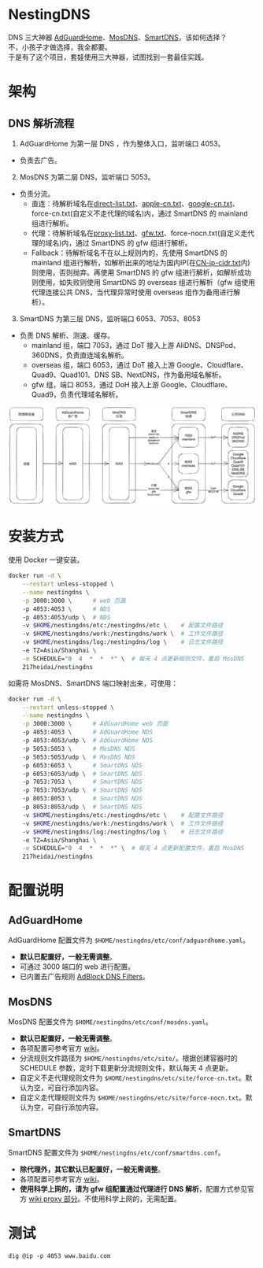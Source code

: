 # NestingDNS
DNS 三大神器 [AdGuardHome](https://github.com/AdguardTeam/AdGuardHome)、[MosDNS](https://github.com/IrineSistiana/mosdns)、[SmartDNS](https://github.com/pymumu/smartdns)，该如何选择？  
不，小孩子才做选择，我全都要。  
于是有了这个项目，套娃使用三大神器，试图找到一套最佳实践。

# 架构
## DNS 解析流程
1. AdGuardHome 为第一层 DNS ，作为整体入口，监听端口 4053。
- 负责去广告。
2. MosDNS 为第二层 DNS，监听端口 5053。
- 负责分流。
    - 直连：待解析域名在[direct-list.txt](https://raw.githubusercontent.com/Loyalsoldier/v2ray-rules-dat/release/direct-list.txt)、[apple-cn.txt](https://raw.githubusercontent.com/Loyalsoldier/v2ray-rules-dat/release/apple-cn.txt)、[google-cn.txt](https://raw.githubusercontent.com/Loyalsoldier/v2ray-rules-dat/release/google-cn.txt)、force-cn.txt(自定义不走代理的域名)内，通过 SmartDNS 的 mainland 组进行解析。
    - 代理：待解析域名在[proxy-list.txt](https://raw.githubusercontent.com/Loyalsoldier/v2ray-rules-dat/release/proxy-list.txt)、[gfw.txt](https://raw.githubusercontent.com/Loyalsoldier/v2ray-rules-dat/release/gfw.txt)、force-nocn.txt(自定义走代理的域名)内，通过 SmartDNS 的 gfw 组进行解析。
    - Fallback：待解析域名不在以上规则内的，先使用 SmartDNS 的 mainland 组进行解析，如解析出来的地址为国内IP(在[CN-ip-cidr.txt](https://raw.githubusercontent.com/Hackl0us/GeoIP2-CN/release/CN-ip-cidr.txt)内)则使用，否则抛弃。再使用 SmartDNS 的 gfw 组进行解析，如解析成功则使用，如失败则使用 SmartDNS 的 overseas 组进行解析（gfw 组使用代理连接公共 DNS，当代理异常时使用 overseas 组作为备用进行解析）。
3. SmartDNS 为第三层 DNS，监听端口 6053、7053、8053
- 负责 DNS 解析、测速、缓存。
    - mainland 组，端口 7053，通过 DoT 接入上游 AliDNS、DNSPod、360DNS，负责直连域名解析。
    - overseas 组，端口 6053，通过 DoT 接入上游 Google、Cloudflare、Quad9、Quad101、DNS SB、NextDNS，作为备用域名解析。
    - gfw 组，端口 8053，通过 DoH 接入上游 Google、Cloudflare、Quad9，负责代理域名解析。

![NestingDNS](docs/NestingDNS.png)

# 安装方式
使用 Docker 一键安装。
```bash
docker run -d \
    --restart unless-stopped \
    --name nestingdns \
    -p 3000:3000 \      # web 页面
    -p 4053:4053 \      # NDS
    -p 4053:4053/udp \  # NDS
    -v $HOME/nestingdns/etc:/nestingdns/etc \    # 配置文件路径
    -v $HOME/nestingdns/work:/nestingdns/work \  # 工作文件路径
    -v $HOME/nestingdns/log:/nestingdns/log \    # 日志文件路径
    -e TZ=Asia/Shanghai \
    -e SCHEDULE="0  4  *  *  *" \  # 每天 4 点更新规则文件，重启 MosDNS
    217heidai/nestingdns
```

如需将 MosDNS、SmartDNS 端口映射出来，可使用：
```bash
docker run -d \
    --restart unless-stopped \
    --name nestingdns \
    -p 3000:3000 \      # AdGuardHome web 页面
    -p 4053:4053 \      # AdGuardHome NDS
    -p 4053:4053/udp \  # AdGuardHome NDS
    -p 5053:5053 \      # MosDNS NDS
    -p 5053:5053/udp \  # MosDNS NDS
    -p 6053:6053 \      # SmartDNS NDS
    -p 6053:6053/udp \  # SmartDNS NDS
    -p 7053:7053 \      # SmartDNS NDS
    -p 7053:7053/udp \  # SmartDNS NDS
    -p 8053:8053 \      # SmartDNS NDS
    -p 8053:8053/udp \  # SmartDNS NDS
    -v $HOME/nestingdns/etc:/nestingdns/etc \    # 配置文件路径
    -v $HOME/nestingdns/work:/nestingdns/work \  # 工作文件路径
    -v $HOME/nestingdns/log:/nestingdns/log \    # 日志文件路径
    -e TZ=Asia/Shanghai \
    -e SCHEDULE="0  4  *  *  *" \  # 每天 4 点更新配置文件，重启 MosDNS
    217heidai/nestingdns
```

# 配置说明
## AdGuardHome
AdGuardHome 配置文件为 `$HOME/nestingdns/etc/conf/adguardhome.yaml`。
- **默认已配置好，一般无需调整**。
- 可通过 3000 端口的 web 进行配置。
- 已内置去广告规则 [AdBlock DNS Filters](https://github.com/217heidai/adblockfilters)。

## MosDNS
MosDNS 配置文件为 `$HOME/nestingdns/etc/conf/mosdns.yaml`。
- **默认已配置好，一般无需调整**。
- 各项配置可参考官方 [wiki](https://irine-sistiana.gitbook.io/mosdns-wiki/)。
- 分流规则文件路径为 `$HOME/nestingdns/etc/site/`。根据创建容器时的 SCHEDULE 参数，定时下载更新分流规则文件，默认每天 4 点更新。
- 自定义不走代理规则文件为 `$HOME/nestingdns/etc/site/force-cn.txt`。默认为空，可自行添加内容。
- 自定义走代理规则文件为 `$HOME/nestingdns/etc/site/force-nocn.txt`。默认为空，可自行添加内容。

## SmartDNS
SmartDNS 配置文件为 `$HOME/nestingdns/etc/conf/smartdns.conf`。
- **除代理外，其它默认已配置好，一般无需调整**。
- 各项配置可参考官方 [wiki](https://pymumu.github.io/smartdns/)。
- **使用科学上网的，请为 gfw 组配置通过代理进行 DNS 解析**，配置方式参见官方 [wiki proxy 部分](https://pymumu.github.io/smartdns/config/proxy/)。不使用科学上网的，无需配置。

# 测试
```
dig @ip -p 4053 www.baidu.com
```
